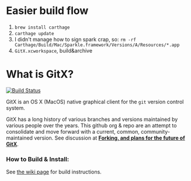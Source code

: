 # Easier build flow

1. `brew install carthage`
2. `carthage update`
3. I didn't manage how to sign spark crap, so: `rm -rf Carthage/Build/Mac/Sparkle.framework/Versions/A/Resources/*.app`
4. `GitX.xcworkspace`, build&archive


# What is GitX?

[![Build Status](https://travis-ci.org/gitx/gitx.svg?branch=master)](https://travis-ci.org/gitx/gitx)

GitX is an OS X (MacOS) native graphical client for the `git` version
control system.

GitX has a long history of various branches and versions maintained by
various people over the years. This github org & repo are an attempt to
consolidate and move forward with a current, common, community-maintained
version. See discussion at [**Forking, and plans for the future of
GitX**](https://github.com/gitx/gitx.github.io/issues/1).

### How to Build & Install:

See [the wiki page](https://github.com/gitx/gitx/wiki/Build-instructions)
for build instructions.
